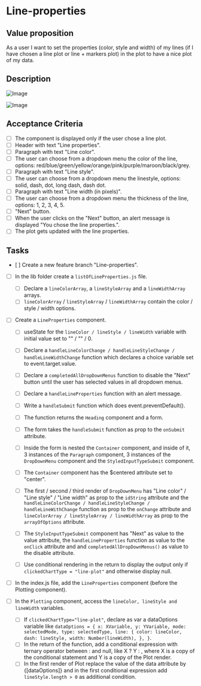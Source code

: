 # Line-properties

## Value proposition

As a user I want to set the properties (color, style and width) of my lines (if I have chosen a line plot or line + markers plot) in the plot to have a nice plot of my data.

## Description

![Image](https://github.com/catdieval/capstone-plotdata/assets/148444485/d77268b3-e02e-4d25-bc43-8d1681bb63a0)

![Image](https://github.com/catdieval/capstone-plotdata/assets/148444485/957d484f-eeb1-4bb1-ac14-b42c57617869)

## Acceptance Criteria

- [ ] The component is displayed only if the user chose a line plot.
- [ ] Header with text "Line properties".
- [ ] Paragraph with text "Line color".
- [ ] The user can choose from a dropdown menu the color of the line, options: red/blue/green/yellow/orange/pink/purple/maroon/black/grey.
- [ ] Paragraph with text "Line style".
- [ ] The user can choose from a dropdown menu the linestyle, options: solid, dash, dot, long dash, dash dot.
- [ ] Paragraph with text "Line width (in pixels)".
- [ ] The user can choose from a dropdown menu the thickness of the line, options: 1, 2, 3, 4, 5.
- [ ] "Next" button.
- [ ] When the user clicks on the "Next" button, an alert message is displayed "You chose the line properties.".
- [ ] The plot gets updated with the line properties.

## Tasks

- [ ] Create a new feature branch "Line-properties".

- [ ] In the lib folder create a `listOfLineProperties.js` file.
  - [ ] Declare a `lineColorArray`, a `lineStyleArray` and a `lineWidthArray` arrays.
  - [ ] `lineColorArray` / `lineStyleArray` / `lineWidthArray` contain the color / style / width options.
- [ ] Create a `LineProperties` component.

  - [ ] useState for the `lineColor / lineStyle / lineWidth` variable with initial value set to "" / "" / 0.
  - [ ] Declare a `handleLineColorChange / handleLineStyleChange / handleLineWidthChange` function which declares a choice variable set to event.target.value.
  - [ ] Declare a `completedAllDropDownMenus` function to disable the "Next" button until the user has selected values in all dropdown menus.
  - [ ] Declare a `handleLineProperties` function with an alert message.
  - [ ] Write a `handleSubmit` function which does event.preventDefault().
  - [ ] The function returns the `Heading` component and a form.
  - [ ] The form takes the `handleSubmit` function as prop to the `onSubmit` attribute.
  - [ ] Inside the form is nested the `Container` component, and inside of it, 3 instances of the `Paragraph` component, 3 instances of the `DropDownMenu` component and the `StyledInputTypeSubmit` component.
  - [ ] The `Container` component has the $centered attribute set to "center".
  - [ ] The first / second / third render of `DropDownMenu` has "Line color" / "Line style" / "Line width" as prop to the `idString` attribute and the `handleLineColorChange / handleLineStyleChange / handleLineWithChange` function as prop to the `onChange` attribute and `lineColorArray / lineStyleArray / lineWidthArray` as prop to the `arrayOfOptions` attribute.
  - [ ] The `StyleInputTypeSubmit` component has "Next" as value to the value attribute, the `handleLineProperties` function as value to the `onClick` attribute and and `completedAllDropDownMenus()` as value to the disable attribute.

  - [ ] Use conditional rendering in the return to display the output only if `clickedChartType = "line-plot"` and otherwise display null.

- [ ] In the index.js file, add the `LineProperties` component (before the Plotting component).

- [ ] In the `Plotting` component, access the `lineColor, lineStyle and lineWidth` variables.
  - [ ] If `clickedChartType="line-plot"`, declare as var a dataOptions variable like `dataOptions = {
  x: XVariable,
  y: YVariable,
  mode: selectedMode,
  type: selectedType,
  line: {
    color: lineColor,
    dash: lineStyle,
    width: Number(lineWidth),
  },
}`.
  - [ ] In the return of the function, add a conditional expression with ternary operator between : and null, like X ? Y : , where X is a copy of the conditional statement and Y is a copy of the Plot render.
  - [ ] In the first render of Plot replace the value of the data attribute by {[dataOptions]} and in the first conditional expression add `lineStyle.length > 0` as additional condition.
